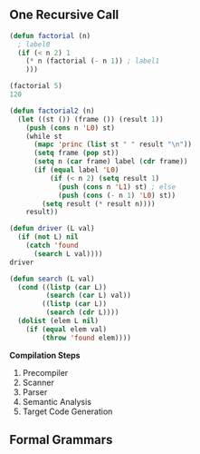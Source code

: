 ## **One Recursive Call**
```lisp
(defun factorial (n)
  ; label0 
  (if (< n 2) 1
    (* n (factorial (- n 1)) ; label1
    )))

(factorial 5)
120
```

```lisp
(defun factorial2 (n)
  (let ((st ()) (frame ()) (result 1))
    (push (cons n 'L0) st)
    (while st
      (mapc 'princ (list st " " result "\n"))
      (setq frame (pop st))
      (setq n (car frame) label (cdr frame))
      (if (equal label 'L0)
          (if (< n 2) (setq result 1)
            (push (cons n 'L1) st) ; else
            (push (cons (- n 1) 'L0) st))
        (setq result (* result n))))
    result))
```

```lisp
(defun driver (L val)
  (if (not L) nil
    (catch 'found
      (search L val))))
driver

(defun search (L val)
  (cond ((listp (car L))
         (search (car L) val))
        ((listp (car L))
         (search (cdr L))))
  (dolist (elem L nil)
    (if (equal elem val)
        (throw 'found elem))))
```

**Compilation Steps**
1. Precompiler
2. Scanner
3. Parser
4. Semantic Analysis
5. Target Code Generation

## **Formal Grammars**